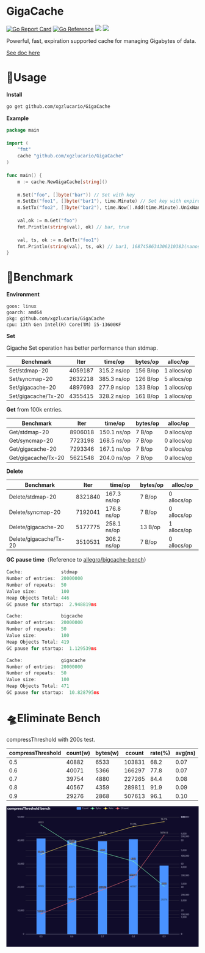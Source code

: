 # GigaCache

[![Go Report Card](https://goreportcard.com/badge/github.com/xgzlucario/GigaCache)](https://goreportcard.com/report/github.com/xgzlucario/GigaCache) [![Go Reference](https://pkg.go.dev/badge/github.com/xgzlucario/GigaCache.svg)](https://pkg.go.dev/github.com/xgzlucario/GigaCache) ![](https://img.shields.io/badge/go-1.21.0-orange.svg) ![](https://img.shields.io/github/languages/code-size/xgzlucario/GigaCache.svg) 

Powerful, fast, expiration supported cache for managing Gigabytes of data.

[See doc here](https://www.yuque.com/1ucario/devdoc/ntyyeekkxu8apngd?singleDoc)

# 🚗Usage

**Install**

```bash
go get github.com/xgzlucario/GigaCache
```

**Example**

```go
package main

import (
    "fmt"
    cache "github.com/xgzlucario/GigaCache"
)

func main() {
    m := cache.NewGigaCache[string]()
    
    m.Set("foo", []byte("bar")) // Set with key
    m.SetEx("foo1", []byte("bar1"), time.Minute) // Set key with expired duration
    m.SetTx("foo2", []byte("bar2"), time.Now().Add(time.Minute).UnixNano()) // Set key with expired deadline
    
    val,ok := m.Get("foo")
    fmt.Println(string(val), ok) // bar, true

    val, ts, ok := m.GetTx("foo1")
    fmt.Println(string(val), ts, ok) // bar1, 1687458634306210383(nanoseconds), true
}
```

# 🚀Benchmark

**Environment**

```
goos: linux
goarch: amd64
pkg: github.com/xgzlucario/GigaCache
cpu: 13th Gen Intel(R) Core(TM) i5-13600KF
```

**Set**

Gigache Set operation has better performance than stdmap.

| Benchmark           | Iter    | time/op     | bytes/op | alloc/op    |
| ------------------- | ------- | ----------- | -------- | ----------- |
| Set/stdmap-20       | 4059187 | 315.2 ns/op | 156 B/op | 1 allocs/op |
| Set/syncmap-20      | 2632218 | 385.3 ns/op | 126 B/op | 5 allocs/op |
| Set/gigacache-20    | 4897693 | 277.9 ns/op | 133 B/op | 1 allocs/op |
| Set/gigacache/Tx-20 | 4355415 | 328.2 ns/op | 161 B/op | 1 allocs/op |

**Get** from 100k entries.

| Benchmark           | Iter    | time/op     | bytes/op | alloc/op    |
| ------------------- | ------- | ----------- | -------- | ----------- |
| Get/stdmap-20       | 8906018 | 150.1 ns/op | 7 B/op   | 0 allocs/op |
| Get/syncmap-20      | 7723198 | 168.5 ns/op | 7 B/op   | 0 allocs/op |
| Get/gigacache-20    | 7293346 | 167.1 ns/op | 7 B/op   | 0 allocs/op |
| Get/gigacache/Tx-20 | 5621548 | 204.0 ns/op | 7 B/op   | 0 allocs/op |

**Delete**

| Benchmark              | Iter    | time/op     | bytes/op | alloc/op    |
| ---------------------- | ------- | ----------- | -------- | ----------- |
| Delete/stdmap-20       | 8321840 | 167.3 ns/op | 7 B/op   | 0 allocs/op |
| Delete/syncmap-20      | 7192041 | 176.8 ns/op | 7 B/op   | 0 allocs/op |
| Delete/gigacache-20    | 5177775 | 258.1 ns/op | 13 B/op  | 1 allocs/op |
| Delete/gigacache/Tx-20 | 3510531 | 306.2 ns/op | 7 B/op   | 0 allocs/op |

**GC pause time**（Reference to [allegro/bigcache-bench](https://github.com/allegro/bigcache-bench)）

```go
Cache:              stdmap
Number of entries:  20000000
Number of repeats:  50
Value size:         100
Heap Objects Total: 446
GC pause for startup:  2.948819ms
```

```go
Cache:              bigcache
Number of entries:  20000000
Number of repeats:  50
Value size:         100
Heap Objects Total: 419
GC pause for startup:  1.129539ms
```

```go
Cache:              gigacache
Number of entries:  20000000
Number of repeats:  50
Value size:         100
Heap Objects Total: 471
GC pause for startup:  10.828795ms
```

# 🛸Eliminate Bench

compressThreshold with 200s test.

| compressThreshold | count(w) | bytes(w) | ccount | rate(%) | avg(ns) |
| ----------------- | -------- | -------- | ------ | ------- | ------- |
| 0.5               | 40882    | 6533     | 103831 | 68.2    | 0.07    |
| 0.6               | 40071    | 5366     | 166297 | 77.8    | 0.07    |
| 0.7               | 39754    | 4880     | 227265 | 84.4    | 0.08    |
| 0.8               | 40567    | 4359     | 289811 | 91.9    | 0.09    |
| 0.9               | 29276    | 2868     | 507613 | 96.1    | 0.10    |

![p1](p1.png)
